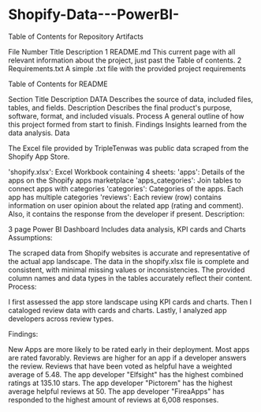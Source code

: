 # Shopify-Data---PowerBI-
Table of Contents for Repository Artifacts

File Number	Title	Description
1	README.md	This current page with all relevant information about the project, just past the Table of contents.
2	Requirements.txt	A simple .txt file with the provided project requirements 


Table of Contents for README

Section Title	Description
DATA	Describes the source of data, included files, tables, and fields.
Description	Describes the final product's purpose, software, format, and included visuals.
Process	A general outline of how this project formed from start to finish.
Findings	Insights learned from the data analysis.
Data

The Excel file provided by TripleTenwas was public data scraped from the Shopify App Store.

'shopify.xlsx': Excel Workbook containing 4 sheets:
'apps': Details of the apps on the Shopify apps marketplace
'apps_categories': Join tables to connect apps with categories
'categories': Categories of the apps. Each app has multiple categories
'reviews': Each review (row) contains information on user opinion about the related app (rating and comment). Also, it contains the response from the developer if present.
Description:

3 page Power BI Dashboard
Includes data analysis, KPI cards and Charts
Assumptions:

The scraped data from Shopify websites is accurate and representative of the actual app landscape.
The data in the shopify.xlsx file is complete and consistent, with minimal missing values or inconsistencies.
The provided column names and data types in the tables accurately reflect their content.
Process:

I first assessed the app store landscape using KPI cards and charts. Then I cataloged review data with cards and charts. Lastly, I analyzed app developers across review types.

Findings:

New Apps are more likely to be rated early in their deployment.
Most apps are rated favorably.
Reviews are higher for an app if a developer answers the review.
Reviews that have been voted as helpful have a weighted average of 5.48.
The app developer "Elfsight" has the highest combined ratings at 135.10 stars.
The app developer "Pictorem" has the highest average helpful reviews at 50.
The app developer "FireaApps" has responded to the highest amount of reviews at 6,008 responses.
